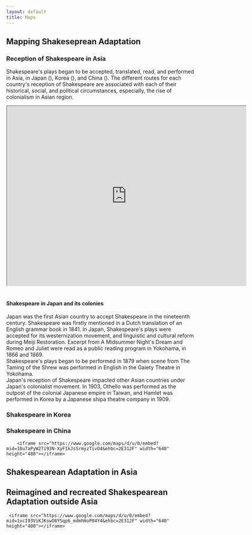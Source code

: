 ```yaml
---
layout: default
title: Maps
---
```


## Mapping Shakeseprean Adaptation 

### Reception of Shakespeare in Asia

Shakespeare's plays began to be accepted, translated, read, and performed in Asia, in Japan (), Korea (), and China (). The different routes for each country's reception of Shakespeare are associated with each of their historical, social, and political circumstances, especially, the rise of colonialism in Asian region. 
</br>

<iframe src="https://www.google.com/maps/d/embed?mid=1T5idmBurEaoomhBkTD-6K988U-x4C0I&ehbc=2E312F" width="640" height="480"></iframe> 
			<br>
			<br>
			
 #### Shakespeare in Japan and its colonies

Japan was the first Asian country to accept Shakespeare in the nineteenth century. Shakespeare was firstly mentioned in a Dutch translation of an English grammar book in 1841. In Japan, Shakespeare's plays were accepted for its westernization movement, and linguistic and cultural reform during Meiji Restoration. Excerpt from A Midsummer Night's Dream and Romeo and Juliet were read as a public reading program in Yokohama, in 1866 and 1869. 
</br>
Shakespeare's plays began to be performed in 1879 when scene from The Taming of the Shrew was performed in English in the Gaiety Theatre in Yokohama. 
</br>
Japan's reception of Shakespeare impacted other Asian countries under Japan's colonialist movement. In 1903, Othello was performed as the outpost of the colonial Japanese empire in Taiwan, and Hamlet was performed in Korea by a Japanese shipa theatre company in 1909. 
</br>

### Shakespeare in Korea


### Shakespeare in China
		
      
		<iframe src="https://www.google.com/maps/d/u/0/embed?mid=18u7aPyW27i93N-XyFIkJsSrmyzTivO4&ehbc=2E312F" width="640" height="480"></iframe> 
			
 ## Shakespearean Adaptation in Asia
 
 
 ## Reimagined and recreated Shakespearean Adaptation outside Asia
 
			
     <iframe src="https://www.google.com/maps/d/u/0/embed?mid=1xcI93ViKJKswO8YSqp6_mdmhHoP04Y4&ehbc=2E312F" width="640" height="480"></iframe> 

